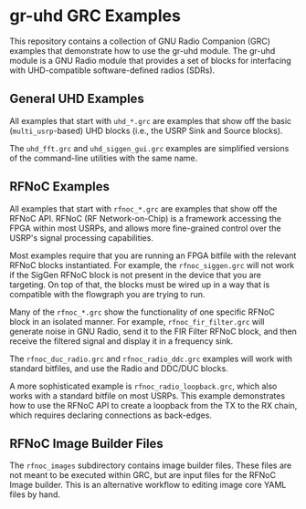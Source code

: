 # gr-uhd GRC Examples

This repository contains a collection of GNU Radio Companion (GRC) examples
that demonstrate how to use the gr-uhd module. The gr-uhd module is a GNU Radio
module that provides a set of blocks for interfacing with UHD-compatible
software-defined radios (SDRs).

## General UHD Examples

All examples that start with `uhd_*.grc` are examples that show off the basic
(`multi_usrp`-based) UHD blocks (i.e., the USRP Sink and Source blocks).

The `uhd_fft.grc` and `uhd_siggen_gui.grc` examples are simplified versions of
the command-line utilities with the same name.


## RFNoC Examples

All examples that start with `rfnoc_*.grc` are examples that show off the RFNoC
API. RFNoC (RF Network-on-Chip) is a framework accessing the FPGA within most
USRPs, and allows more fine-grained control over the USRP's signal processing
capabilities.

Most examples require that you are running an FPGA bitfile with the relevant
RFNoC blocks instantiated. For example, the `rfnoc_siggen.grc` will not work
if the SigGen RFNoC block is not present in the device that you are targeting.
On top of that, the blocks must be wired up in a way that is compatible with the
flowgraph you are trying to run.

Many of the `rfnoc_*.grc` show the functionality of one specific RFNoC block in
an isolated manner. For example, `rfnoc_fir_filter.grc` will generate noise in
GNU Radio, send it to the FIR Filter RFNoC block, and then receive the filtered
signal and display it in a frequency sink.

The `rfnoc_duc_radio.grc` and `rfnoc_radio_ddc.grc` examples will work with
standard bitfiles, and use the Radio and DDC/DUC blocks.

A more sophisticated example is `rfnoc_radio_loopback.grc`, which also works
with a standard bitfile on most USRPs. This example demonstrates how to use the
RFNoC API to create a loopback from the TX to the RX chain, which requires
declaring connections as back-edges.

## RFNoC Image Builder Files

The `rfnoc_images` subdirectory contains image builder files. These files are
not meant to be executed within GRC, but are input files for the RFNoC Image
builder. This is an alternative workflow to editing image core YAML files by
hand.

